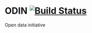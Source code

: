 # ODIN [![Build Status](https://travis-ci.org/gcba-odin/odin.svg?branch=dev)](https://travis-ci.org/gcba-odin/odin)
Open data initiative
